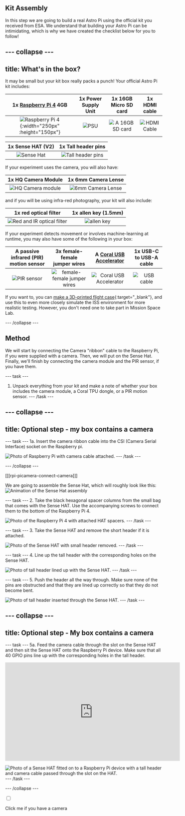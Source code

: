 ## Kit Assembly

In this step we are going to build a real Astro Pi using the official kit you received from ESA. We understand that building your Astro Pi can be intimidating, which is why we have created the checklist below for you to follow!

--- collapse ---
---
title: What's in the box?
---
It may be small but your kit box really packs a punch! Your official Astro Pi kit includes:

| 1x [Raspberry Pi 4](https://www.raspberrypi.com/products/raspberry-pi-4-model-b/) 4GB | 1x Power Supply Unit | 1x 16GB Micro SD card | 1x HDMI cable |
|:--------:|:-------:|:--------:|:--------:|
| ![Raspberry Pi 4](images/raspberry-pi-vector.png){:width="250px" :height="150px"} | ![PSU](images/pi-power-supply-vector.png) | ![A 16GB SD card](images/sd-card-vector.png) | ![HDMI Cable](images/hdmi-cable.png) |


| 1x Sense HAT (V2) | 1x Tall header pins | 
|:--------:|:-------:|
| ![Sense Hat](images/sense-hat-vector.png) | ![Tall header pins](images/tallHeaderPins.png) |


If your experiment uses the camera, you will also have:

| 1x HQ Camera Module | 1x 6mm Camera Lense |
|:--------:|:-------:|
| ![HQ Camera module](images/camera-module-vector.png) | ![6mm Camera Lense](images/6mm-lens-vector.png) |

and if you will be using infra-red photography, your kit will also include:

| 1x red optical filter | 1x allen key (1.5mm) |
|:--------:|:-------:|
| ![Red and IR optical filter](images/midopt-filter-vector.png) | ![allen key](images/allen-key-vector.png) |

If your experiment detects movement or involves machine-learning at runtime, you may also have some of the following in your box:

| A passive infrared (PIR) motion sensor | 3x female-female jumper wires | A [Coral USB Accelerator](https://coral.ai/products/accelerator) | 1x USB-C to USB-A cable |
|:--------:|:-------:|:--------:|:--------:|
| ![PIR sensor](images/pir-vector.png) | ![female-female jumper wires](images/jumper-female-to-female-vector.png) | ![Coral USB Accelerator](images/coral-vector.png) | ![USB cable](images/usb-cable-vector.png) |


If you want to, you can [make a 3D-printed flight case](https://projects.raspberrypi.org/en/projects/astro-pi-flight-case-mk2){:target="_blank"}, and use this to even more closely simulate the ISS environment for more realistic testing. However, you don't need one to take part in Mission Space Lab. 

--- /collapse ---

## Method

We will start by connecting the Camera "ribbon" cable to the Raspberry Pi, if you were supplied with a camera. Then, we will put on the Sense Hat. Finally, we'll finish by connecting the camera module and the PIR sensor, if you have them.

--- task ---
1. Unpack everything from your kit and make a note of whether your box includes the camera module, a Coral TPU dongle, or a PIR motion sensor.
--- /task ---

--- collapse ---
---
title: Optional step - my box contains a camera
---

--- task ---
1a. Insert the camera ribbon cable into the CSI (Camera Serial Interface) socket on the Raspberry pi.  

![Photo of Raspberry Pi with camera cable attached.](images/assembly_cam.JPG)
--- /task ---

--- /collapse ---

[[[rpi-picamera-connect-camera]]]

We are going to assemble the Sense Hat, which will roughly look like this:
![Animation of the Sense Hat assembly](images/animated_sense_hat.gif)

--- task ---
2. Take the black hexagonal spacer columns from the small bag that comes with the Sense HAT. Use the accompanying screws to connect them to the bottom of the Raspberry Pi 4.

![Photo of the Raspberry Pi 4 with attached HAT spacers.](images/assembly_spacers.JPG)
--- /task ---

--- task ---
3. Take the Sense HAT and remove the short header if it is attached.

![Photo of the Sense HAT with small header removed.](images/assembly_small_header.JPG)
--- /task ---

--- task ---
4. Line up the tall header with the corresponding holes on the Sense HAT.  

![Photo of tall header lined up with the Sense HAT.](images/assembly_insert_header.JPG)
--- /task ---

--- task ---
5. Push the header all the way through. Make sure none of the pins are obstructed and that they are lined up correctly so that they do not become bent.  

![Photo of tall header inserted through the Sense HAT.](images/assembly_sh_header.JPG)
--- /task ---

--- collapse ---
---
title: Optional step - My box contains a camera
---
--- task ---
5a. Feed the camera cable through the slot on the Sense HAT and then sit the Sense HAT onto the Raspberry Pi device. Make sure that all 40 GPIO pins line up with the corresponding holes in the tall header.   

<iframe width="560" height="315" src="https://www.youtube.com/embed/VzYGDq0D1mw" frameborder="0" allow="accelerometer; autoplay; encrypted-media; gyroscope; picture-in-picture" allowfullscreen></iframe>

![Photo of a Sense HAT fitted on to a Raspberry Pi device with a tall header and camera cable passed through the slot on the HAT.](images/assembly_cam_spacers_sh.JPG)
--- /task ---

--- /collapse ---

<div class="c-project-task">
  <input class="c-project-task__checkbox" type="checkbox">
  <div class="c-project-task__body">
    <p>Click me if you have a camera</p>
  </div>
</div>

